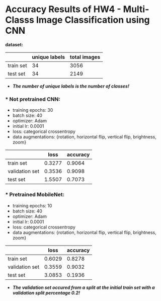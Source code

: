 # Accuracy Results of HW4 - Multi-Classs Image Classification using CNN


**dataset:**

|                  |unique labels  |total images      |
|------------------|---------------|------------------|
| train set        |34             |3056              |
| test set         |34             |2149              |

* ***The number of unique labels is the number of classes!***


### * Not pretrained CNN:
* training epochs: 30
* batch size: 40
* optimizer: Adam
* initial lr: 0.0001
* loss: categorical crossentropy
* data augmentations: {rotation, horizontal flip, vertical flip, brightness, zoom}

|                  |loss           |accuracy          |
|------------------|---------------|------------------|
| train set        |0.3277         |0.9064            |
| validation set   |0.3536         |0.9098            |
| test set         |1.5507         |0.7073            |



### * Pretrained MobileNet:
* training epochs: 10
* batch size: 40
* optimizer: Adam
* initial lr: 0.0001
* loss: categorical crossentropy
* data augmentations: {rotation, horizontal flip, vertical flip, brightness, zoom}

|                  |loss           |accuracy          |
|------------------|---------------|------------------|
| train set        |0.6029         |0.8278            |
| validation set   |0.3559         |0.9032            |
| test set         |3.0853         |0.1936            |


* ***The validation set occured from a split at the initial train set with a validation split percentage 0.2!***